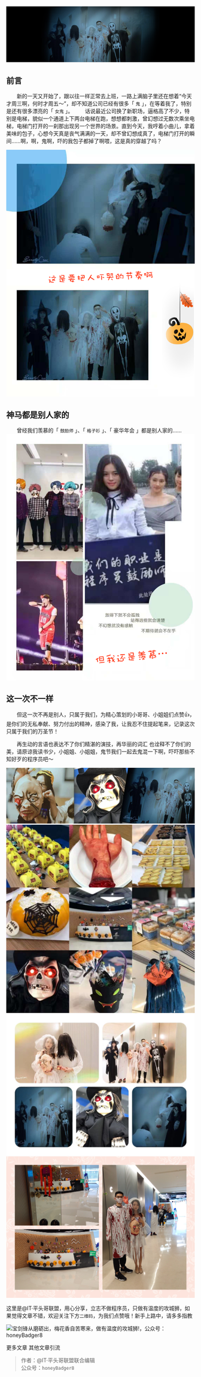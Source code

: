 # 

![本文由@IT·平头哥联盟-首席填坑官(苏南)分享，公众号：honeyBadger8](./_banner/banner02.png)
## 前言
　　新的一天又开始了，跟以往一样正常去上班，一路上满脑子里还在想着“今天才周三啊，何时才周五～”，却不知道公司已经有很多「 `鬼` 」，在等着我了，特别是还有很多漂亮的「 `女鬼` 」。
　　话说最近公司换了新职场，逼格高了不少，特别是电梯，貌似一个通道上下两台电梯在跑，想想都刺激，曾幻想过无数次乘坐电梯，电梯门打开的一刹那出现另一个世界的场景。直到今天，我哼着小曲儿，拿着美味的包子，心想今天真是丧气满满的一天，却不曾幻想成真了，电梯门打开的瞬间……啊，啊，鬼啊，吓的我包子都掉了啊喂，这是真的穿越了吗？

![本文由@IT·平头哥联盟-首席填坑官(苏南)分享，公众号：honeyBadger8](./_images/hall001.png)

## 神马都是别人家的

　　曾经我们羡慕的「 `鼓励师` 」、「 `格子衫` 」、「 豪华年会 」都是别人家的……
![本文由@IT·平头哥联盟-首席填坑官(苏南)分享，公众号：honeyBadger8](./_images/hall002.png)

## 这一次不一样

　　但这一次不再是别人，只属于我们，为精心策划的小哥哥、小姐姐们点赞👍，是你们的无私奉献、努力付出的精神，感染了我，让我忍不住提起笔来，记录这次只属于我们的万圣节！

　　再生动的言语也表达不了你们精湛的演技，再华丽的词汇 也诠释不了你们的美，请原谅我读书少，小姐姐、小姐姐，鬼节我们一起去鬼混一下啊，吓吓那些不知好歹的程序员吧～

![本文由@IT·平头哥联盟-首席填坑官(苏南)分享，公众号：honeyBadger8](./_images/hall008.png)
![本文由@IT·平头哥联盟-首席填坑官(苏南)分享，公众号：honeyBadger8](./_images/hall005.jpeg)
![本文由@IT·平头哥联盟-首席填坑官(苏南)分享，公众号：honeyBadger8](./_images/hall003.jpeg)
![本文由@IT·平头哥联盟-首席填坑官(苏南)分享，公众号：honeyBadger8](./_images/hall004.jpeg)

这里是@IT·平头哥联盟，用心分享，立志不做程序员，只做有温度的攻城狮，如果觉得文章不错，欢迎关注下方`二维码`，为我们点赞哦！新手上路中，请多多指教

![宝剑锋从磨砺出，梅花香自苦寒来，做有温度的攻城狮!，公众号：honeyBadger8](https://honeybadger8.github.io/blog/frontends/_banner/card.gif)

更多文章
其他文章引流

> 作者：@IT·平头哥联盟联合编辑<br/>
> 公众号：`honeyBadger8`






